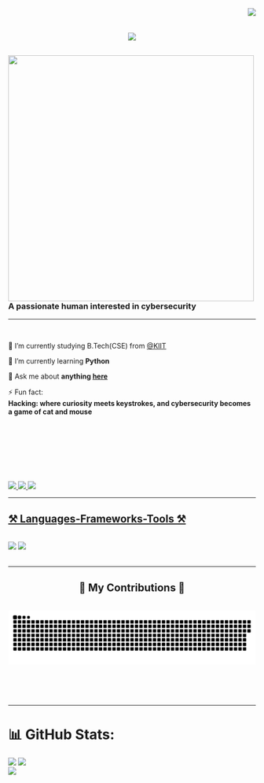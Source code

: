 <img align="right" src="https://visitor-badge.laobi.icu/badge?page_id=Mangloo69.Mangloo69" />

<h1 align="center">
    <img src="https://readme-typing-svg.herokuapp.com/?font=Righteous&size=35&left=true&vleft=true&width=500&height=70&duration=4000&lines=Hi+There!+👋;+I'm+Swayam+Yadav!;" />
</h1>

<div align="left">

<!--img src='https://images.leadconnectorhq.com/image/f_webp/q_80/r_1200/u_https://assets.cdn.filesafe.space/8QWt8LMJw3QRISimOwnd/media/65677badfe02906172523997.png' align='left' height = 300 width = 300 -->
<img src='https://th.bing.com/th/id/OIG4.jrBgQgQRimxyzgCA77Fa?pid=ImgGn' align = 'left' height = 500 width = 500>

<h3 align="left">A passionate human interested in cybersecurity</h3>
<hr/>
<br/>

<div align="left">
 
 🔭 I’m currently studying B.Tech(CSE) from <a href="https://kiit.ac.in/">@KIIT </a>
 
 🌱 I’m currently learning **Python**

💬 Ask me about **anything [here](https://github.com/Mangloo69/Mangloo69/issues)**

⚡ Fun fact:<br/>
**Hacking: where curiosity meets keystrokes, and cybersecurity becomes a game of cat and mouse**

 </div>
<br/><br/><br/><br/><br/><br/><br/>
<div align="left"> 
  <a href="mailto:yadav69.swayam@gmail.com">
    <img src="https://img.shields.io/badge/Gmail-333333?style=for-the-badge&logo=gmail&logoColor=red" />
  </a>
  <a href="https://linkedin.com/in/swayam-yadav-990900229">
    <img src="https://img.shields.io/badge/LinkedIn-0077B5?style=for-the-badge&logo=linkedin&logoColor=white" />
  </a>
  <a href="https://Mangloo69.github.io">
     <img src="https://img.shields.io/badge/Portfolio-FF5722?style=for-the-badge&logo=todoist&logoColor=white" /> <!-- sqlite, safari, google-chrome are other good icon options -->
  </a>
</div>


<hr/>
<h2 align="left"><u>⚒️ Languages-Frameworks-Tools ⚒️</u></h2>
<br/>
<div align="left">
    <img src="https://skillicons.dev/icons?i=c,cpp,python,mysql,pr,vscode" />
    <img src="https://skillicons.dev/icons?i=kali,linux,html,docker,github,git" /><br>
</div>

<br/>
<hr/>

<div align="center">
  <h2>🐍 My Contributions 🐍</h2>
  <br>
    <img alt="snake eating my contributions" src="https://raw.githubusercontent.com/Mangloo69/Mangloo69/output/github-contribution-grid-snake-dark.svg?palette=github-dark">
    
  <br/><br/><br/>
</div>

<hr/>

# 📊 GitHub Stats:
![](https://github-readme-stats.vercel.app/api?username=Mangloo69&theme=dark&hide_border=true&include_all_commits=true&count_private=true)
![](https://github-readme-stats.vercel.app/api/top-langs/?username=Mangloo69&layout=compact&theme=dark&hide_border=true&size_weight=0.5&count_weight=0.5&exclude_repo=github-readme-stats)<br/>
![](https://github-readme-streak-stats.herokuapp.com/?user=Mangloo69&theme=dark&hide_border=true)<br/>

<!-- Work Summary -->
<!-- <b>Work Summary</b><br> -->

<!-- <img src="https://github-readme-stats.vercel.app/api/top-langs/?username=Mangloo69&layout=compact&count_private=true&theme=dark"> -->



<!-- My Stats -->

<!-- <b>My Statistics</b><br> -->

<!-- <p>&nbsp;<img align="left" src="https://github-readme-stats.vercel.app/api?username=Mangloo69&show_icons=true&locale=en&theme=dark" alt="Mangloo69" /></p> -->
<!-- <p><img width="500px" src="https://github-readme-streak-stats.herokuapp.com/?user=Mangloo69&theme=dark" alt="Mangloo69" style="max-width: 100%;"/> -->
</p>
<!-- <img alt="Trophy" align="left" height="250px" src="https://github-profile-trophy.vercel.app/?username=Mangloo69&theme=dracula"/> -->

<!-- <a href="https://quine.sh/profile/Mangloo69"><img src="https://stats.quine.sh/Mangloo69/github?simple=true" alt="Mangloo69's GitHub stats" width="840px"></a> -->

<br/><br/>
<!--div align="left">
<a href='https://ko-fi.com/V7V4RAK9C' target='_blank'><img height='64' style='border:0px;height:64px;' src='https://storage.ko-fi.com/cdn/kofi1.png?v=3' border='0' alt='Buy Me a Coffee at ko-fi.com' /></a>
</div-->


<!-- div align="left">
<details>
<summary><b> Some Statistics Fun </b></summary>
   </br>
   </br>
<div align="left">
<img src='https://github-readme-stats.vercel.app/api?username=Mangloo69&show_icons=true&theme=tokyonight&count_private=true&line_height=40'  align="left" />
<img src='https://github-readme-stats.vercel.app/api/top-langs/?username=Mangloo69&theme=tokyonight&hide_langs_below=4' />
</br></br>
<img src="https://activity-graph.herokuapp.com/graph?username=Mangloo69&theme=react-dark&bg_color=20232a&hide_border=true" width="100%">
   </br>
   </br>
</div>
</details>
</div>
<!-- end statics fun section -->

<!--details> 
 <summary>🤖 <b>My programming stats</b>: </summary>
<br>
</details -->
